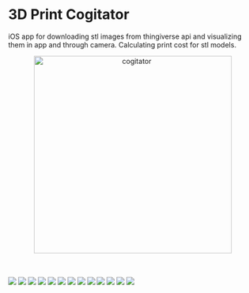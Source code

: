 # 3D Print Cogitator

iOS app for downloading stl images from thingiverse api and visualizing them in app and through camera. Calculating print cost for stl models.

<p align="center">
<img src="http://binaryalchemist.pl/wp-content/uploads/2019/02/cogitator-icon.png" alt="cogitator" width="400px"/>
</p>
<br /><br />

<img src="http://binaryalchemist.pl/wp-content/uploads/2019/02/3d-cogitator-1.png" />
<img src="http://binaryalchemist.pl/wp-content/uploads/2019/02/3d-cogitator-2.png" />
<img src="http://binaryalchemist.pl/wp-content/uploads/2019/02/3d-cogitator-3.png" />
<img src="http://binaryalchemist.pl/wp-content/uploads/2019/02/3d-cogitator-4.png" />
<img src="http://binaryalchemist.pl/wp-content/uploads/2019/02/3d-cogitator-5.png" />
<img src="http://binaryalchemist.pl/wp-content/uploads/2019/02/3d-cogitator-6.png" />
<img src="http://binaryalchemist.pl/wp-content/uploads/2019/02/3d-cogitator-7.png" />
<img src="http://binaryalchemist.pl/wp-content/uploads/2019/02/3d-cogitator-8.png" />
<img src="http://binaryalchemist.pl/wp-content/uploads/2019/02/3d-cogitator-9.png" />
<img src="http://binaryalchemist.pl/wp-content/uploads/2019/02/3d-cogitator-10.png" />
<img src="http://binaryalchemist.pl/wp-content/uploads/2019/02/3d-cogitator-11.png" />
<img src="http://binaryalchemist.pl/wp-content/uploads/2019/02/3d-cogitator-12.png" />
<img src="http://binaryalchemist.pl/wp-content/uploads/2019/02/3d-cogitator-13.png" />
